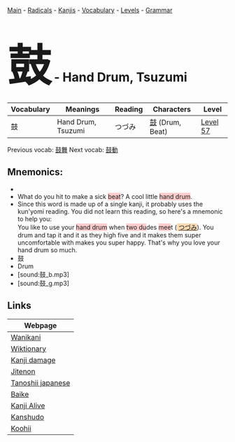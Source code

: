 <style> bigfont {font-size: 100px}</style>
[Main](../README.md) -
[Radicals](../radicals.md) -
[Kanjis](../kanjis.md) -
[Vocabulary](../vocabulary.md) -
[Levels](../levels.md) -
[Grammar](../grammar.md)
# <bigfont> 鼓</bigfont> - Hand Drum, Tsuzumi 

| Vocabulary | Meanings | Reading | Characters | Level |
| --- | --- | --- | --- | --- |
| 鼓 | Hand Drum, Tsuzumi | つづみ |  [鼓](../kanjis/鼓.md) (Drum, Beat) | [Level 57](../levels/wk_level57.md) |

Previous vocab: [鼓舞](鼓舞.md) Next vocab: [鼓動](鼓動.md) 

## Mnemonics:

* 
* What do you hit to make a sick <span style="background-color:#ffcccb"> beat</span>? A cool little <span style="background-color:#ffcccb"> hand drum</span>. 
* Since this word is made up of a single kanji, it probably uses the kun'yomi reading. You did not learn this reading, so here's a mnemonic to help you: <br />You like to use your <span style="background-color:#ffcccb"> hand drum</span> when <span style="background-color:#ffcccb"> two du</span>des <span style="background-color:#ffcccb"> mee</span>t (<span style="background-color:#fed8b1"> [つづみ](https://jisho.org/search/つづみ)</span>). You drum and tap it and it as they high five and it makes them super uncomfortable with makes you super happy. That's why you love your hand drum so much.
* 鼓
* Drum
* [sound:鼓_b.mp3]
* [sound:鼓_g.mp3]


## Links 

| Webpage |
| --- |
| [Wanikani          ](https://www.wanikani.com/kanji/鼓) |
| [Wiktionary        ](https://en.wiktionary.org/wiki/鼓) |
| [Kanji damage      ](http://www.kanjidamage.com/kanji/search?utf8=✓&q=鼓) |
| [Jitenon           ](https://jitenon.com/kanji/鼓) |
| [Tanoshii japanese ](https://www.tanoshiijapanese.com/dictionary/kanji.cfm?k=鼓) |
| [Baike             ](https://baike.baidu.com/item/鼓) |
| [Kanji Alive       ](https://app.kanjialive.com/鼓) |
| [Kanshudo          ](https://www.kanshudo.com/searchmn?q=鼓) |
| [Koohii            ](https://kanji.koohii.com/study/kanji/鼓) |

